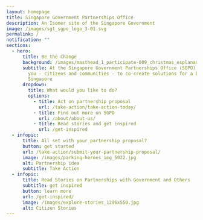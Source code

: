 ```yaml
---
layout: homepage
title: Singapore Government Partnerships Office
description: An Isomer site of the Singapore Government
image: /images/sgt_sgpo_logo_3-01.svg
permalink: /
notification: ""
sections:
  - hero:
      title: Be the Change
      background: /images/masthead_1_participate-009_christmas_esplanadewaterfront.jpg
      subtitle: At the Singapore Government Partnerships Office (SGPO), we work with
        you - citizens and communities - to co-create solutions for a better
        Singapore
      dropdown:
        title: What would you like to do?
        options:
          - title: Act on partnership proposal
            url: /take-action/take-action-today/
          - title: Find out more on SGPO
            url: /about/about-us/
          - title: Read stories and get inspired
            url: /get-inspired
  - infopic:
      title: All set with your partnership proposal?
      button: get started
      url: /take-action/submit-your-partnership-proposal/
      image: /images/parking-heroes_img_5022.jpg
      alt: Partnership idea
      subtitle: Take Action
  - infopic:
      title: Read Stories on Partnerships with Government and Others
      subtitle: get inspired
      button: learn more
      url: /get-inspired/
      image: /images/explore-stories_1296x550.jpg
      alt: Citizen Stories
---
```

